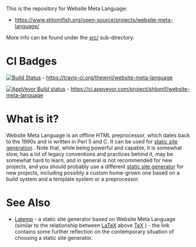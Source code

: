 This is the repository for Website Meta Language:

- https://www.shlomifish.org/open-source/projects/website-meta-language/

More info can be found under the [src/](https://github.com/thewml/website-meta-language/tree/master/src)
sub-directory.

# CI Badges

[![Build Status](https://travis-ci.org/thewml/website-meta-language.svg?branch=master)](https://travis-ci.org/thewml/website-meta-language) - https://travis-ci.org/thewml/website-meta-language

[![AppVeyor Build status](https://ci.appveyor.com/api/projects/status/6lu0eehx3ywgeab4?svg=true)](https://ci.appveyor.com/project/shlomif/website-meta-language) - https://ci.appveyor.com/project/shlomif/website-meta-language

# What is it?

Website Meta Language is an offline HTML preprocessor, which dates back to
the 1990s and is written in Perl 5 and C. It can be used for
[static site generation](https://staticsitegenerators.net/) . Note that, while
being powerful and capable, it is somewhat slow, has a lot of legacy conventions
and practices behind it, may be somewhat hard to learn, and in general is
not recommended for new projects, and you should probably use a different
[static site generator](https://staticsitegenerators.net/) for new projects,
including possibly a custom home-grown one based on a build system and a
template system or a preprocessor.

# See Also

* [Latemp](https://web-cpan.shlomifish.org/latemp/) - a static site generator
based on Website Meta Language (similar to the relationship between
[LaTeX](https://en.wikipedia.org/wiki/LaTeX) above [TeX](https://en.wikipedia.org/wiki/TeX) ) - the link contains some further reflection on the contemporary
situation of choosing a static site generator.
